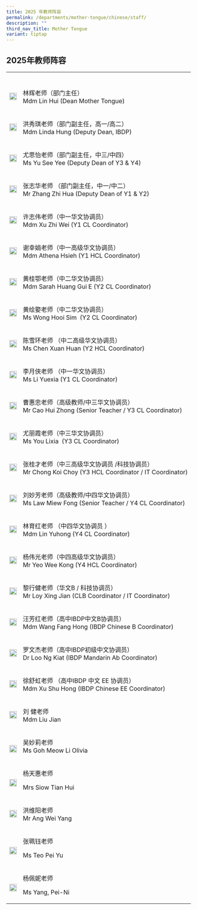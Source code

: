 ```yaml
---
title: 2025 年教师阵容
permalink: /departments/mother-tongue/chinese/staff/
description: ""
third_nav_title: Mother Tongue
variant: tiptap
---
```

<h2>2025年教师阵容</h2>
<table style="minWidth: 50px">
<colgroup>
<col>
<col>
</colgroup>
<tbody>
<tr>
<th rowspan="1" colspan="1">
<p></p>
</th>
<th rowspan="1" colspan="1">
<p></p>
</th>
</tr>
<tr>
<td rowspan="1" colspan="1">
<div class="isomer-image-wrapper">
<img style="width: 100%" height="auto" width="100%" alt="" src="/images/Our%20Departments/Chinese/Lin-Hui-233x300.jpg">
</div>
</td>
<td rowspan="1" colspan="1">
<p>林辉老师（部门主任）
<br>Mdm Lin Hui (Dean Mother Tongue)</p>
</td>
</tr>
<tr>
<td rowspan="1" colspan="1">
<div class="isomer-image-wrapper">
<img style="width: 100%" height="auto" width="100%" alt="" src="/images/Our%20Departments/Chinese/Hung-Hsiu-Chi-233x300.jpg">
</div>
</td>
<td rowspan="1" colspan="1">
<p>洪秀琪老师（部门副主任，高一/高二）
<br>Mdm Linda Hung (Deputy Dean, IBDP)</p>
</td>
</tr>
<tr>
<td rowspan="1" colspan="1">
<div class="isomer-image-wrapper">
<img style="width: 100%" height="auto" width="100%" alt="" src="/images/Our%20Departments/Chinese/YuSeeYee-244x300.jpg">
</div>
</td>
<td rowspan="1" colspan="1">
<p>尤思怡老师（部门副主任，中三/中四）
<br>Ms Yu See Yee (Deputy Dean of Y3 &amp; Y4)</p>
</td>
</tr>
<tr>
<td rowspan="1" colspan="1">
<div class="isomer-image-wrapper">
<img style="width: 100%" height="auto" width="100%" alt="" src="/images/Our%20Departments/Chinese/Zhang-Zhihua-233x300.jpg">
</div>
</td>
<td rowspan="1" colspan="1">
<p>张志华老师 （部门副主任，中一/中二）
<br>Mr Zhang Zhi Hua (Deputy Dean of Y1 &amp; Y2)</p>
</td>
</tr>
<tr>
<td rowspan="1" colspan="1">
<div class="isomer-image-wrapper">
<img style="width: 100%" height="auto" width="100%" alt="" src="/images/Our%20Departments/Chinese/XuZhiWei-227x300.jpg">
</div>
</td>
<td rowspan="1" colspan="1">
<p>许志伟老师（中一华文协调员）
<br>Mdm Xu Zhi Wei (Y1 CL Coordinator)</p>
</td>
</tr>
<tr>
<td rowspan="1" colspan="1">
<div class="isomer-image-wrapper">
<img style="width: 100%" height="auto" width="100%" alt="" src="/images/Our%20Departments/Chinese/Hsieh-Hsing-Chuan-Athena-234x300.jpg">
</div>
</td>
<td rowspan="1" colspan="1">
<p>谢幸娟老师（中一高级华文协调员）
<br>Mdm Athena Hsieh (Y1 HCL Coordinator)</p>
</td>
</tr>
<tr>
<td rowspan="1" colspan="1">
<div class="isomer-image-wrapper">
<img style="width: 100%" height="auto" width="100%" alt="" src="/images/Our%20Departments/Chinese/Huang-Guie-Sarah-233x300.jpg">
</div>
</td>
<td rowspan="1" colspan="1">
<p>黄桂鄂老师（中二华文协调员）
<br>Mdm Sarah Huang Gui E (Y2 CL Coordinator)</p>
</td>
</tr>
<tr>
<td rowspan="1" colspan="1">
<div class="isomer-image-wrapper">
<img style="width: 100%" height="auto" width="100%" alt="" src="/images/Our%20Departments/Chinese/Ms_Wong_Hooi_Sim.png">
</div>
</td>
<td rowspan="1" colspan="1">
<p>黄绘嬜老师（中二华文协调员）
<br>Ms Wong Hooi Sim&nbsp; (Y2 CL Coordinator)</p>
</td>
</tr>
<tr>
<td rowspan="1" colspan="1">
<div class="isomer-image-wrapper">
<img style="width: 100%" height="auto" width="100%" alt="" src="/images/Our%20Departments/Chinese/Chen-Xue-Huan-199x300.jpg">
</div>
</td>
<td rowspan="1" colspan="1">
<p>陈雪环老师 （中二高级华文协调员）
<br>Ms Chen Xuan Huan (Y2 HCL Coordinator)</p>
</td>
</tr>
<tr>
<td rowspan="1" colspan="1">
<div class="isomer-image-wrapper">
<img style="width: 100%" height="auto" width="100%" alt="" src="/images/Our%20Departments/Chinese/Li-YueXia.jpg">
</div>
</td>
<td rowspan="1" colspan="1">
<p>李月侠老师 （中一华文协调员）
<br>Ms Li Yuexia (Y1 CL Coordinator)</p>
</td>
</tr>
<tr>
<td rowspan="1" colspan="1">
<div class="isomer-image-wrapper">
<img style="width: 100%" height="auto" width="100%" alt="" src="/images/Our%20Departments/Chinese/Cao-Hui-Zhong-234x300.jpg">
</div>
</td>
<td rowspan="1" colspan="1">
<p>曹惠忠老师（高级教师/中三华文协调员）
<br>Mr Cao Hui Zhong (Senior Teacher / Y3 CL Coordinator)</p>
</td>
</tr>
<tr>
<td rowspan="1" colspan="1">
<div class="isomer-image-wrapper">
<img style="width: 100%" height="auto" width="100%" alt="" src="/images/Our%20Departments/Chinese/You-Lixia-227x300.jpg">
</div>
</td>
<td rowspan="1" colspan="1">
<p>尤丽霞老师（中三华文协调员）
<br>Ms You Lixia&nbsp; (Y3 CL Coordinator)</p>
</td>
</tr>
<tr>
<td rowspan="1" colspan="1">
<div class="isomer-image-wrapper">
<img style="width: 100%" height="auto" width="100%" alt="" src="/images/Our%20Departments/Chinese/Chong-Koi-Choy.jpg">
</div>
</td>
<td rowspan="1" colspan="1">
<p>张桂才老师（中三高级华文协调员 /科技协调员）
<br>Mr Chong Koi Choy (Y3 HCL Coordinator / IT Coordinator)</p>
</td>
</tr>
<tr>
<td rowspan="1" colspan="1">
<div class="isomer-image-wrapper">
<img style="width: 100%" height="auto" width="100%" alt="" src="/images/Our%20Departments/Chinese/Law-Miew-Fong-233x300.jpg">
</div>
</td>
<td rowspan="1" colspan="1">
<p>刘妙芳老师（高级教师/中四华文协调员）
<br>Ms Law Miew Fong (Senior Teacher / Y4 CL Coordinator)</p>
</td>
</tr>
<tr>
<td rowspan="1" colspan="1">
<div class="isomer-image-wrapper">
<img style="width: 100%" height="auto" width="100%" alt="" src="/images/Our%20Departments/Chinese/Lin-Yuhong-234x300.jpg">
</div>
</td>
<td rowspan="1" colspan="1">
<p>林育红老师 （中四华文协调员 ）
<br>Mdm Lin Yuhong (Y4 CL Coordinator)</p>
</td>
</tr>
<tr>
<td rowspan="1" colspan="1">
<div class="isomer-image-wrapper">
<img style="width: 100%" height="auto" width="100%" alt="" src="/images/Our%20Departments/Chinese/Yeo-Wee-Kong-234x300.jpg">
</div>
</td>
<td rowspan="1" colspan="1">
<p>杨伟光老师（中四高级华文协调员）
<br>Mr Yeo Wee Kong (Y4 HCL Coordinator)</p>
</td>
</tr>
<tr>
<td rowspan="1" colspan="1">
<div class="isomer-image-wrapper">
<img style="width: 100%" height="auto" width="100%" alt="" src="/images/Our%20Departments/Chinese/Loy-Xing-Jian-233x300.jpg">
</div>
</td>
<td rowspan="1" colspan="1">
<p>黎行健老师（华文B / 科技协调员）
<br>Mr Loy Xing Jian (CLB Coordinator / IT Coordinator)</p>
</td>
</tr>
<tr>
<td rowspan="1" colspan="1">
<div class="isomer-image-wrapper">
<img style="width: 100%" height="auto" width="100%" alt="" src="/images/Our%20Departments/Chinese/Wang-Fang-Hong-233x300.jpg">
</div>
</td>
<td rowspan="1" colspan="1">
<p>汪芳红老师（高中IBDP中文B协调员）
<br>Mdm Wang Fang Hong (IBDP Chinese B Coordinator)</p>
</td>
</tr>
<tr>
<td rowspan="1" colspan="1">
<div class="isomer-image-wrapper">
<img style="width: 100%" height="auto" width="100%" alt="" src="/images/Our%20Departments/Chinese/Loo-Ng-Kiat.jpg">
</div>
</td>
<td rowspan="1" colspan="1">
<p>罗文杰老师（高中IBDP初级中文协调员）
<br>Dr Loo Ng Kiat (IBDP Mandarin Ab Coordinator)</p>
</td>
</tr>
<tr>
<td rowspan="1" colspan="1">
<div class="isomer-image-wrapper">
<img style="width: 100%" height="auto" width="100%" alt="" src="/images/Our%20Departments/Chinese/Xu-Shu-Hong-233x300.jpg">
</div>
</td>
<td rowspan="1" colspan="1">
<p>徐舒虹老师 （高中IBDP 中文 EE 协调员）
<br>Mdm Xu Shu Hong (IBDP Chinese EE Coordinator)</p>
</td>
</tr>
<tr>
<td rowspan="1" colspan="1">
<div class="isomer-image-wrapper">
<img style="width: 100%" height="auto" width="100%" alt="" src="/images/Our%20Departments/Chinese/Liu-Jian.jpg">
</div>
</td>
<td rowspan="1" colspan="1">
<p>刘 健老师
<br>Mdm Liu Jian</p>
</td>
</tr>
<tr>
<td rowspan="1" colspan="1">
<p></p>
<div class="isomer-image-wrapper">
<img style="width: 100%" height="auto" width="100%" alt="" src="/images/Picture1g.jpg">
</div>
</td>
<td rowspan="1" colspan="1">
<p>吴妙莉老师
<br>Ms Goh Meow Li Olivia&nbsp; &nbsp;</p>
</td>
</tr>
<tr>
<td rowspan="1" colspan="1">
<p></p>
<div class="isomer-image-wrapper">
<img style="width: 100%" height="auto" width="100%" alt="" src="/images/Picture2g.jpg">
</div>
</td>
<td rowspan="1" colspan="1">
<p>杨天惠老师</p>
<p>Mrs Siow Tian Hui</p>
</td>
</tr>
<tr>
<td rowspan="1" colspan="1">
<div class="isomer-image-wrapper">
<img style="width: 100%" height="auto" width="100%" alt="" src="/images/Our%20Departments/Chinese/Ang-Wei-Yang-2.jpg">
</div>
</td>
<td rowspan="1" colspan="1">
<p>洪维阳老师
<br>Mr Ang Wei Yang</p>
</td>
</tr>
<tr>
<td rowspan="1" colspan="1">
<p></p>
<div class="isomer-image-wrapper">
<img style="width: 100%" height="auto" width="100%" alt="" src="/images/Picture1.jpg">
</div>
</td>
<td rowspan="1" colspan="1">
<p>张珮钰老师</p>
<p>Ms Teo Pei Yu</p>
</td>
</tr>
<tr>
<td rowspan="1" colspan="1">
<p></p>
<div class="isomer-image-wrapper">
<img style="width: 100%" height="auto" width="100%" alt="" src="/images/Picture256.jpg">
</div>
</td>
<td rowspan="1" colspan="1">
<p>杨佩妮老师</p>
<p>Ms Yang, Pei-Ni</p>
</td>
</tr>
</tbody>
</table>
<p></p>